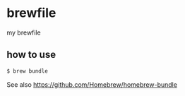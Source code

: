 # brewfile

my brewfile

## how to use

```sh
$ brew bundle
```

See also https://github.com/Homebrew/homebrew-bundle
